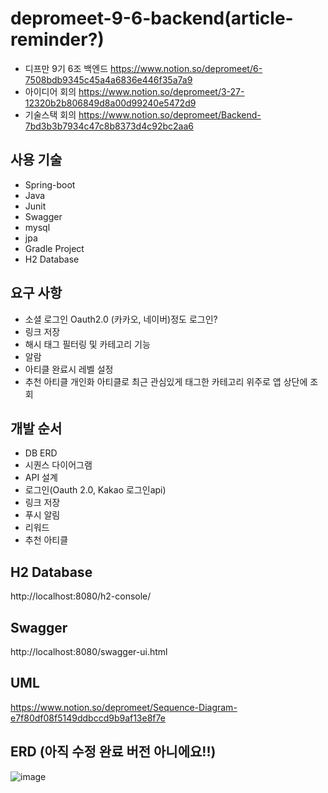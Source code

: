 # depromeet-9-6-backend(article-reminder?)
- 디프만 9기 6조 백엔드 https://www.notion.so/depromeet/6-7508bdb9345c45a4a6836e446f35a7a9 
- 아이디어 회의 https://www.notion.so/depromeet/3-27-12320b2b806849d8a00d99240e5472d9
- 기술스택 회의 https://www.notion.so/depromeet/Backend-7bd3b3b7934c47c8b8373d4c92bc2aa6

사용 기술
---
- Spring-boot
- Java
- Junit
- Swagger
- mysql
- jpa
- Gradle Project
- H2 Database

요구 사항
---
- 소셜 로그인 Oauth2.0 (카카오, 네이버)정도 로그인?
- 링크 저장 
- 해시 태그 필터링 및 카테고리 기능
- 알람
- 아티클 완료시 레벨 설정
- 추천 아티클 개인화 아티클로 최근 관심있게 태그한 카테고리 위주로 앱 상단에 조회

개발 순서
---
- DB ERD
- 시퀀스 다이어그램
- API 설계
- 로그인(Oauth 2.0, Kakao 로그인api)
- 링크 저장
- 푸시 알림
- 리워드
- 추천 아티클

H2 Database
---
http://localhost:8080/h2-console/

Swagger
---
http://localhost:8080/swagger-ui.html

UML
---
https://www.notion.so/depromeet/Sequence-Diagram-e7f80df08f5149ddbccd9b9af13e8f7e

ERD (아직 수정 완료 버전 아니에요!!)
---

[comment]: <> (![image]&#40;https://user-images.githubusercontent.com/61732452/113483724-e1b0a480-94df-11eb-9b3b-26e3e9db7d01.png&#41;)
![image](https://s3.us-west-2.amazonaws.com/secure.notion-static.com/39fe33d4-6c65-4525-aae6-bc986e350fdb/Link_collector_real_20210408_23_01.png?X-Amz-Algorithm=AWS4-HMAC-SHA256&X-Amz-Credential=AKIAT73L2G45O3KS52Y5%2F20210407%2Fus-west-2%2Fs3%2Faws4_request&X-Amz-Date=20210407T222438Z&X-Amz-Expires=86400&X-Amz-Signature=8e151fd979e6955eff3d96502882cddf05d2f2791c81d4c4e7fbba3c9b9b901c&X-Amz-SignedHeaders=host&response-content-disposition=filename%20%3D%22Link_collector_real_20210408_23_01.png%22)
